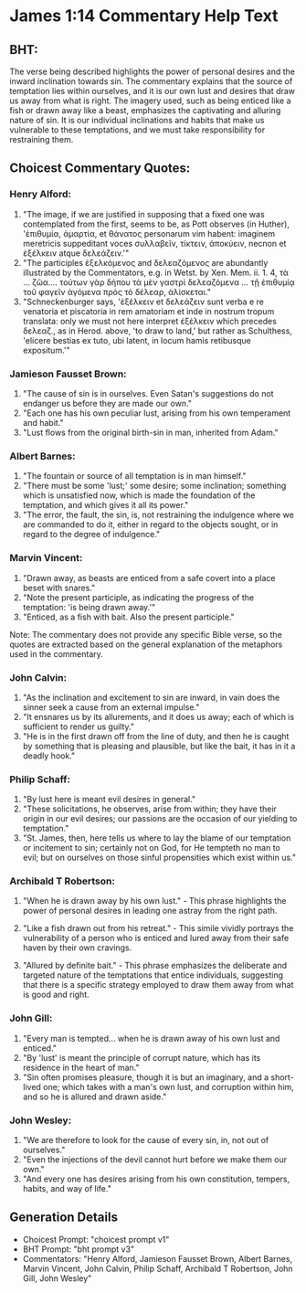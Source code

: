 # James 1:14 Commentary Help Text

## BHT:
The verse being described highlights the power of personal desires and the inward inclination towards sin. The commentary explains that the source of temptation lies within ourselves, and it is our own lust and desires that draw us away from what is right. The imagery used, such as being enticed like a fish or drawn away like a beast, emphasizes the captivating and alluring nature of sin. It is our individual inclinations and habits that make us vulnerable to these temptations, and we must take responsibility for restraining them.

## Choicest Commentary Quotes:
### Henry Alford:
1. "The image, if we are justified in supposing that a fixed one was contemplated from the first, seems to be, as Pott observes (in Huther), 'ἐπιθυμία, ἁμαρτία, et θάνατος personarum vim habent: imaginem meretricis suppeditant voces συλλαβεῖν, τίκτειν, ἀποκύειν, necnon et ἐξέλκειν atque δελεάζειν.'"
2. "The participles ἐξελκόμενος and δελεαζόμενος are abundantly illustrated by the Commentators, e.g. in Wetst. by Xen. Mem. ii. 1. 4, τὰ … ζῶα.… τούτων γὰρ δήπου τὰ μὲν γαστρὶ δελεαζόμενα … τῇ ἐπιθυμίᾳ τοῦ φαγεῖν ἀγόμενα πρὸς τὸ δέλεαρ, ἁλίσκεται."
3. "Schneckenburger says, 'ἐξέλκειν et δελεάζειν sunt verba e re venatoria et piscatoria in rem amatoriam et inde in nostrum tropum translata: only we must not here interpret ἐξέλκειν which precedes δελεαζ., as in Herod. above, 'to draw to land,' but rather as Schulthess, 'elicere bestias ex tuto, ubi latent, in locum hamis retibusque expositum.'"

### Jamieson Fausset Brown:
1. "The cause of sin is in ourselves. Even Satan's suggestions do not endanger us before they are made our own."
2. "Each one has his own peculiar lust, arising from his own temperament and habit."
3. "Lust flows from the original birth-sin in man, inherited from Adam."

### Albert Barnes:
1. "The fountain or source of all temptation is in man himself."
2. "There must be some 'lust;' some desire; some inclination; something which is unsatisfied now, which is made the foundation of the temptation, and which gives it all its power."
3. "The error, the fault, the sin, is, not restraining the indulgence where we are commanded to do it, either in regard to the objects sought, or in regard to the degree of indulgence."

### Marvin Vincent:
1. "Drawn away, as beasts are enticed from a safe covert into a place beset with snares."
2. "Note the present participle, as indicating the progress of the temptation: 'is being drawn away.'"
3. "Enticed, as a fish with bait. Also the present participle."

Note: The commentary does not provide any specific Bible verse, so the quotes are extracted based on the general explanation of the metaphors used in the commentary.

### John Calvin:
1. "As the inclination and excitement to sin are inward, in vain does the sinner seek a cause from an external impulse."
2. "It ensnares us by its allurements, and it does us away; each of which is sufficient to render us guilty."
3. "He is in the first drawn off from the line of duty, and then he is caught by something that is pleasing and plausible, but like the bait, it has in it a deadly hook."

### Philip Schaff:
1. "By lust here is meant evil desires in general."
2. "These solicitations, he observes, arise from within; they have their origin in our evil desires; our passions are the occasion of our yielding to temptation."
3. "St. James, then, here tells us where to lay the blame of our temptation or incitement to sin; certainly not on God, for He tempteth no man to evil; but on ourselves on those sinful propensities which exist within us."

### Archibald T Robertson:
1. "When he is drawn away by his own lust." - This phrase highlights the power of personal desires in leading one astray from the right path.

2. "Like a fish drawn out from his retreat." - This simile vividly portrays the vulnerability of a person who is enticed and lured away from their safe haven by their own cravings.

3. "Allured by definite bait." - This phrase emphasizes the deliberate and targeted nature of the temptations that entice individuals, suggesting that there is a specific strategy employed to draw them away from what is good and right.

### John Gill:
1. "Every man is tempted... when he is drawn away of his own lust and enticed." 
2. "By 'lust' is meant the principle of corrupt nature, which has its residence in the heart of man."
3. "Sin often promises pleasure, though it is but an imaginary, and a short-lived one; which takes with a man's own lust, and corruption within him, and so he is allured and drawn aside."

### John Wesley:
1. "We are therefore to look for the cause of every sin, in, not out of ourselves."
2. "Even the injections of the devil cannot hurt before we make them our own."
3. "And every one has desires arising from his own constitution, tempers, habits, and way of life."


## Generation Details
- Choicest Prompt: "choicest prompt v1"
- BHT Prompt: "bht prompt v3"
- Commentators: "Henry Alford, Jamieson Fausset Brown, Albert Barnes, Marvin Vincent, John Calvin, Philip Schaff, Archibald T Robertson, John Gill, John Wesley"
